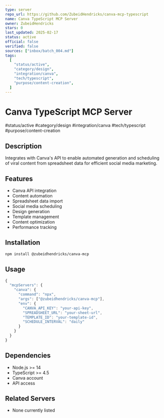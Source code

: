 ```yaml
---
type: server
repo_url: https://github.com/ZubeidHendricks/canva-mcp-typescript
name: Canva TypeScript MCP Server
owner: ZubeidHendricks
stars: 0
last_updated: 2025-02-17
status: active
official: false
verified: false
sources: ["inbox/batch_004.md"]
tags:
  [
    "status/active",
    "category/design",
    "integration/canva",
    "tech/typescript",
    "purpose/content-creation",
  ]
---
```


# Canva TypeScript MCP Server

#status/active #category/design #integration/canva #tech/typescript #purpose/content-creation

## Description

Integrates with Canva's API to enable automated generation and scheduling of viral content from spreadsheet data for efficient social media marketing.

## Features

- Canva API integration
- Content automation
- Spreadsheet data import
- Social media scheduling
- Design generation
- Template management
- Content optimization
- Performance tracking

## Installation

```bash
npm install @zubeidhendricks/canva-mcp
```

## Usage

```javascript
{
  "mcpServers": {
    "canva": {
      "command": "npx",
      "args": ["@zubeidhendricks/canva-mcp"],
      "env": {
        "CANVA_API_KEY": "your-api-key",
        "SPREADSHEET_URL": "your-sheet-url",
        "TEMPLATE_ID": "your-template-id",
        "SCHEDULE_INTERVAL": "daily"
      }
    }
  }
}
```

## Dependencies

- Node.js >= 14
- TypeScript >= 4.5
- Canva account
- API access

## Related Servers

- None currently listed
